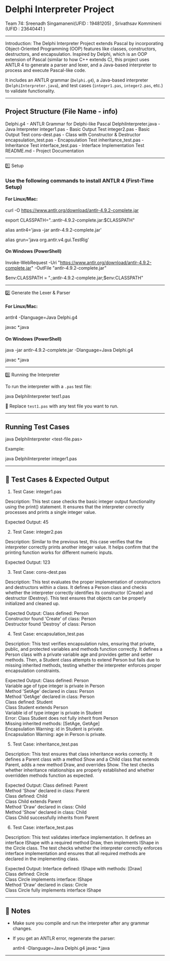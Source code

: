 # Delphi Interpreter Project

Team 74: Sreenadh Singamaneni(UFID : 19481205) , Srivathsav Kommineni (UFID : 23640441 )

--------------------
Introduction:
The Delphi Interpreter Project extends Pascal by incorporating Object-Oriented Programming (OOP) features like classes, constructors, destructors, and encapsulation. Inspired by Delphi, which is an OOP extension of Pascal (similar to how C++ extends C), this project uses ANTLR 4 to generate a parser and lexer, and a Java-based interpreter to process and execute Pascal-like code.

It includes an ANTLR grammar (`Delphi.g4`), a Java-based interpreter (`DelphiInterpreter.java`), and test cases (`integer1.pas`, `integer2.pas`, etc.) to validate functionality.

---------------------

##  Project Structure (File Name - info)

Delphi.g4 - ANTLR Grammar for Delphi-like Pascal
DelphiInterpreter.java - Java Interpreter
integer1.pas -  Basic Output Test
integer2.pas - Basic Output Test
cons-dest.pas - Class with Constructor & Destructor
encapsulation_test.pas - Encapsulation Test
inheritance_test.pas - Inheritance Test
interface_test.pas  - Interface Implementation Test
README.md - Project Documentation


-----------------------

1️⃣ Setup

### Use the following commands to install ANTLR 4 (First-Time Setup)

#### For Linux/Mac:

curl -O https://www.antlr.org/download/antlr-4.9.2-complete.jar

export CLASSPATH=".:antlr-4.9.2-complete.jar:$CLASSPATH"

alias antlr4='java -jar antlr-4.9.2-complete.jar'

alias grun='java org.antlr.v4.gui.TestRig'


#### On Windows (PowerShell)

Invoke-WebRequest -Uri "https://www.antlr.org/download/antlr-4.9.2-complete.jar" -OutFile "antlr-4.9.2-complete.jar"

$env:CLASSPATH = ".;antlr-4.9.2-complete.jar;$env:CLASSPATH"


---

2️⃣ Generate the Lexer & Parser

#### For Linux/Mac:

antlr4 -Dlanguage=Java Delphi.g4

javac *.java

#### On Windows (PowerShell)

java -jar antlr-4.9.2-complete.jar -Dlanguage=Java Delphi.g4

javac *.java


---

3️⃣ Running the Interpreter 

To run the interpreter with a `.pas` test file:

java DelphiInterpreter test1.pas

📌 Replace `test1.pas` with any test file you want to run.

---

##  Running Test Cases

java DelphiInterpreter <test-file.pas>

Example:

java DelphiInterpreter integer1.pas

------------------------



## 📝 Test Cases & Expected Output

1. Test Case: integer1.pas

Description: This test case checks the basic integer output functionality using the print() statement. It ensures that the interpreter correctly processes and prints a single integer value.

Expected Output: 45

2. Test Case: integer2.pas

Description: Similar to the previous test, this case verifies that the interpreter correctly prints another integer value. It helps confirm that the printing function works for different numeric inputs.

Expected Output: 123

3. Test Case: cons-dest.pas

Description: 
This test evaluates the proper implementation of constructors and destructors within a class. It defines a Person class and checks whether the interpreter correctly identifies its constructor (Create) and destructor (Destroy). This test ensures that objects can be properly initialized and cleaned up.

Expected Output:
Class defined: Person  
Constructor found 'Create' of class: Person  
Destructor found 'Destroy' of class: Person  

4. Test Case: 
encapsulation_test.pas

Description: This test verifies encapsulation rules, ensuring that private, public, and protected variables and methods function correctly. It defines a Person class with a private variable age and provides getter and setter methods. Then, a Student class attempts to extend Person but fails due to missing inherited methods, testing whether the interpreter enforces proper encapsulation constraints.

Expected Output:
Class defined: Person  
Variable age of type integer is private in Person  
Method 'SetAge' declared in class: Person  
Method 'GetAge' declared in class: Person  
Class defined: Student  
Class Student extends Person  
Variable id of type integer is private in Student  
Error: Class Student does not fully inherit from Person  
Missing inherited methods: [SetAge, GetAge]  
Encapsulation Warning: id in Student is private.  
Encapsulation Warning: age in Person is private.  

5. Test Case: inheritance_test.pas

Description: 
This test ensures that class inheritance works correctly. It defines a Parent class with a method Show and a Child class that extends Parent, adds a new method Draw, and overrides Show. The test checks whether inheritance relationships are properly established and whether overridden methods function as expected.

Expected Output:
Class defined: Parent  
Method 'Show' declared in class: Parent  
Class defined: Child  
Class Child extends Parent  
Method 'Draw' declared in class: Child  
Method 'Show' declared in class: Child  
Class Child successfully inherits from Parent  

6. Test Case: interface_test.pas

Description: 
This test validates interface implementation. It defines an interface IShape with a required method Draw, then implements IShape in the Circle class. The test checks whether the interpreter correctly enforces interface implementation and ensures that all required methods are declared in the implementing class.

Expected Output:
Interface defined: IShape with methods: [Draw]  
Class defined: Circle  
Class Circle implements interface: IShape  
Method 'Draw' declared in class: Circle  
Class Circle fully implements interface IShape  

----------------------

## 📌 Notes
- Make sure you compile and run the interpreter after any grammar changes.
- If you get an ANTLR error, regenerate the parser:
  
  antlr4 -Dlanguage=Java Delphi.g4
  javac *.java
  
-----------------------



